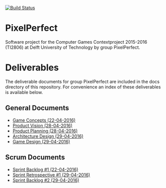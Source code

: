 [![Build Status](https://api.travis-ci.org/jessetilro/pixelperfect.svg?branch=master)](https://travis-ci.org/jessetilro/pixelperfect)

# PixelPerfect
Software project for the Computer Games Contextproject 2015-2016 (TI2806) at Delft University of Technology by group PixelPerfect.

# Deliverables

The deliverable documents for group PixelPerfect are included in the docs directory of this repository. For convenience an index of these deliverables is available below.

## General Documents

* [Game Concepts (22-04-2016)](https://github.com/jessetilro/pixelperfect/blob/master/docs/game-concepts.pdf)
* [Product Vision (28-04-2016)](https://github.com/jessetilro/pixelperfect/blob/master/docs/product-vision-draft.pdf)
* [Product Planning (28-04-2016)](https://github.com/jessetilro/pixelperfect/blob/master/docs/product-planning-draft.pdf)
* [Architecture Design (29-04-2016)](https://github.com/jessetilro/pixelperfect/blob/master/docs/architecture-design-draft.pdf)
* [Game Design (29-04-2016)](https://github.com/jessetilro/pixelperfect/blob/master/docs/gamedesign-Draft.pdf)

## Scrum Documents

* [Sprint Backlog #1 (22-04-2016)](https://github.com/jessetilro/pixelperfect/blob/master/docs/sprint-backlog-1.pdf)
* [Sprint Retrospective #1 (29-04-2016)](https://github.com/jessetilro/pixelperfect/blob/master/docs/sprint-retrospective-1.pdf)
* [Sprint Backlog #2 (29-04-2016)](https://github.com/jessetilro/pixelperfect/blob/master/docs/sprint-backlog-2.pdf)

